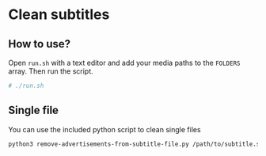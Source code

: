 # Clean subtitles
## How to use?
Open `run.sh` with a text editor and add your media paths to the `FOLDERS` array. Then run the script.

```sh
# ./run.sh
```
## Single file
You can use the included python script to clean single files

```sh
python3 remove-advertisements-from-subtitle-file.py /path/to/subtitle.srt
```